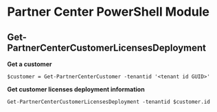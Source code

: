 # Partner Center PowerShell Module #

## Get-PartnerCenterCustomerLicensesDeployment ##

**Get a customer**

    $customer = Get-PartnerCenterCustomer -tenantid '<tenant id GUID>'

**Get customer licenses deployment information**

    Get-PartnerCenterCustomerLicensesDeployment -tenantid $customer.id
